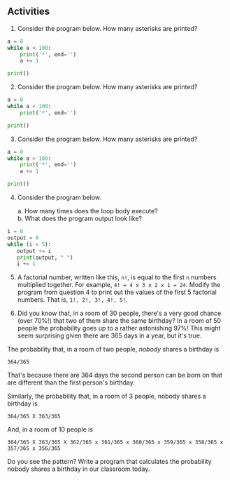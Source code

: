 ## Activities

1.  Consider the program below.  How many asterisks are printed?

```python
a = 0
while a < 100:
    print('*', end='')
    a += 1

print()
```

2.  Consider the program below.  How many asterisks are printed?

```python
a = 0
while a < 100:
    print('*', end='')

print()
```
3.  Consider the program below.  How many asterisks are printed?

```python
a = 0
while a > 100:
    print('*', end='')
    a += 1

print()
```

4. Consider the program below.

    a. How many times does the loop body execute?    
    b. What does the program output look like?

```python
i = 0
output = 0
while (i < 5):
   output += i
   print(output, " ")
   i += 1
```

5. A factorial number, written like this, ```n!```, is equal to the first ```n``` numbers multiplied together.  For example, ````4! = 4 x 3 x 2 x 1 = 24````.  Modify the program from question 4 to print out the values of the first 5 factorial numbers.  That is, ```1!, 2!, 3!, 4!, 5!```.

6. Did you know that, in a room of 30 people, there's a very good chance (over 70%!) that two of them share the same birthday?  In a room of 50 people the probability goes up to a rather astonishing 97%!  This might seem surprising given there are 365 days in a year, but it's true.

The probability that, in a room of two people, *nobody* shares a birthday is
```
364/365
```

That's because there are 364 days the second person can be born on that are different than the first person's birthday.  

Similarly, the probability that, in a room of 3 people, nobody shares a birthday is
```
364/365 X 363/365
```

And, in a room of 10 people is
```
364/365 X 363/365 X 362/365 x 361/365 x 360/365 x 359/365 x 358/365 x 357/365 x 356/365
```

Do you see the pattern?  Write a program that calculates the probability nobody shares a birthday in our classroom today.